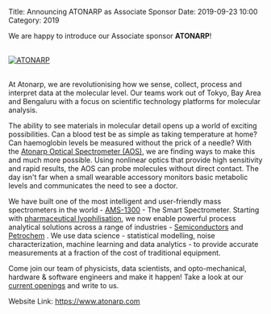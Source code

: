 Title: Announcing ATONARP as Associate Sponsor
Date: 2019-09-23 10:00
Category: 2019

We are happy to introduce our Associate sponsor **ATONARP**!

<!-- PELICAN_END_SUMMARY -->
<br>
<div class="text-center">
  <a href="https://www.atonarp.com" target="_blank">
    <img src="{filename}/images/sponsors/atonarp.png" alt="ATONARP">
  </a>
</div>
<br>

At Atonarp, we are revolutionising how we sense, collect, process and interpret data at the
molecular level. Our teams work out of Tokyo, Bay Area and Bengaluru with a focus on scientific
technology platforms for molecular analysis.

The ability to see materials in molecular detail opens up a world of exciting possibilities. Can a
blood test be as simple as taking temperature at home? Can haemoglobin levels be measured
without the prick of a needle? With the <a href="https://www.atonarp.com/solutions/research/" target="_blank">Atonarp Optical Spectrometer (AOS)</a>, we are finding
ways to make this and much more possible. Using nonlinear optics that provide high sensitivity
and rapid results, the AOS can probe molecules without direct contact. The day isn't far when a
small wearable accessory monitors basic metabolic levels and communicates the need to see a
doctor.

We have built one of the most intelligent and user-friendly mass spectrometers in the world -
<a href="https://www.atonarp.com/" target="_blank">AMS-1300</a> - The Smart Spectrometer. Starting with <a href="https://www.atonarp.com/solutions/pharmaceutical/" target="_blank">pharmaceutical lyophilisation</a>, we now
enable powerful process analytical solutions across a range of industries - <a href="https://www.atonarp.com/solutions/semiconductors/" target="_blank">Semiconductors</a> and
<a href="https://www.atonarp.com/solutions/oil-natural-gas/" target="_blank">Petrochem</a> . We use data science - statistical modelling, noise characterization, machine
learning and data analytics - to provide accurate measurements at a fraction of the cost of
traditional equipment.

Come join our team of physicists, data scientists, and opto-mechanical, hardware & software
engineers and make it happen! Take a look at our <a href="https://www.atonarp.com/careers/" target="_blank">current openings</a> and write to us.

Website Link: <a href="https://www.atonarp.com" target="_blank">https://www.atonarp.com</a>
